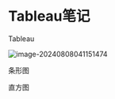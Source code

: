 # Tableau笔记

Tableau

![image-20240808041151474](C:\Users\xkyia\AppData\Roaming\Typora\typora-user-images\image-20240808041151474.png)

条形图

直方图